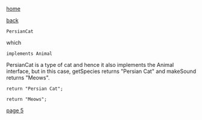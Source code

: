 [home](./page01.md)

[back](./page03.md)

```
PersianCat
```

which

```
implements Animal
```

PersianCat is a type of cat and hence it also implements the Animal interface, but in this case, getSpecies returns "Persian Cat" and makeSound returns "Meows".

```
return "Persian Cat";
```

```
return "Meows";
```

[page 5](./page05.md)
